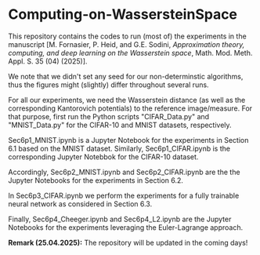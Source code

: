 # Computing-on-WassersteinSpace

This repository contains the codes to run (most of) the experiments in the manuscript [M. Fornasier, P. Heid, and G.E. Sodini, *Approximation theory, computing, and deep learning on the Wasserstein space*, Math. Mod. Meth. Appl. S. 35 (04) (2025)]. 

We note that we didn't set any seed for our non-determinstic algorithms, thus the figures might (slightly) differ throughout several runs.

For all our experiments, we need the Wasserstein distance (as well as the corresponding Kantorovich potentials) to the reference image/measure. For that purpose, first run the Python scripts "CIFAR_Data.py" and "MNIST_Data.py" for the CIFAR-10 and MNIST datasets, respectively. 

Sec6p1_MNIST.ipynb is a Jupyter Notebook for the experiments in Section 6.1 based on the MNIST dataset. Similarly, Sec6p1_CIFAR.ipynb is the corresponding Jupyter Notebbok for the CIFAR-10 dataset.

Accordingly, Sec6p2_MNIST.ipynb and Sec6p2_CIFAR.ipynb are the the Jupyter Notebooks for the experiments in Section 6.2.

In Sec6p3_CIFAR.ipynb we perform the experiments for a fully trainable neural network as considered in Section 6.3.

Finally, Sec6p4_Cheeger.ipynb and Sec6p4_L2.ipynb are the Jupyter Notebooks for the experiments leveraging the Euler-Lagrange approach.

**Remark (25.04.2025):** The repository will be updated in the coming days! 
